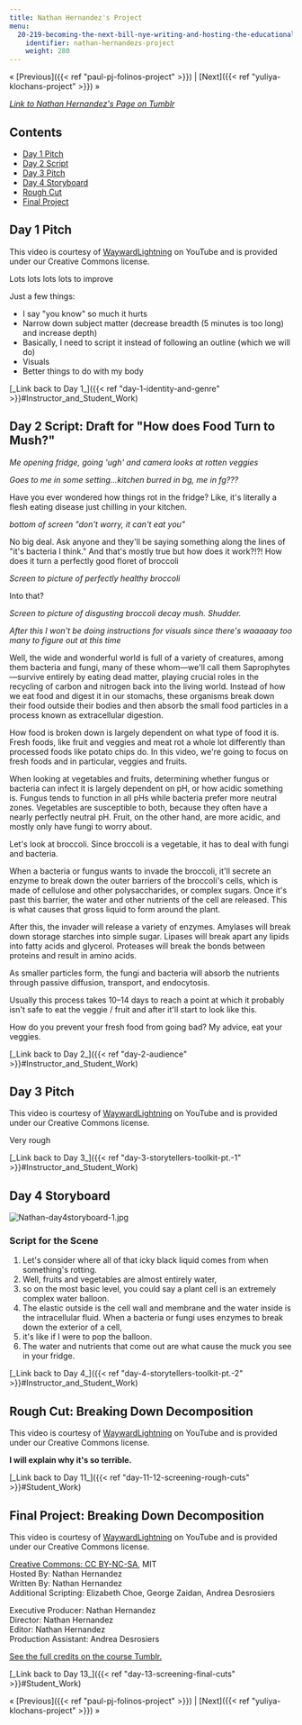 ```yaml
---
title: Nathan Hernandez's Project
menu:
  20-219-becoming-the-next-bill-nye-writing-and-hosting-the-educational-show-january-iap-2015:
    identifier: nathan-hernandezs-project
    weight: 280
---
```

« [Previous]({{< ref "paul-pj-folinos-project" >}}) | [Next]({{< ref "yuliya-klochans-project" >}}) »

[_Link to_ _Nathan Hernandez's Page on Tumblr_](http://mit219.tumblr.com/tagged/hiji)

Contents
--------

*   [Day 1 Pitch](#Day_1_Pitch)
*   [Day 2 Script](#Day_2_Script)
*   [Day 3 Pitch](#Day_3_Pitch)
*   [Day 4 Storyboard](#Day_4_Storyboard)
*   [Rough Cut](#Final_Project)
*   [Final Project](#Final_Project:_Breaking_Down_Decomposition)

Day 1 Pitch
-----------

This video is courtesy of [WaywardLightning](https://www.youtube.com/channel/UC1vNk_LtxsFjmerk7_M7HJg) on YouTube and is provided under our Creative Commons license.

Lots lots lots lots to improve

Just a few things:

*   I say "you know" so much it hurts
*   Narrow down subject matter (decrease breadth (5 minutes is too long) and increase depth)
*   Basically, I need to script it instead of following an outline (which we will do)
*   Visuals
*   Better things to do with my body

[\_Link back to Day 1\_]({{< ref "day-1-identity-and-genre" >}}#Instructor\_and\_Student\_Work)

Day 2 Script: Draft for "How does Food Turn to Mush?"
-----------------------------------------------------

_Me opening fridge, going 'ugh' and camera looks at rotten veggies_

_Goes to me in some setting…kitchen burred in bg, me in fg???_

Have you ever wondered how things rot in the fridge? Like, it's literally a flesh eating disease just chilling in your kitchen.

_bottom of screen "don't worry, it can't eat you"_

No big deal. Ask anyone and they'll be saying something along the lines of "it's bacteria I think." And that's mostly true but how does it work?!?! How does it turn a perfectly good floret of broccoli

_Screen to picture of perfectly healthy broccoli_

Into that?

_Screen to picture of disgusting broccoli decay mush. Shudder._

_After this I won't be doing instructions for visuals since there's waaaaay too many to figure out at this time_

Well, the wide and wonderful world is full of a variety of creatures, among them bacteria and fungi, many of these whom—we'll call them Saprophytes—survive entirely by eating dead matter, playing crucial roles in the recycling of carbon and nitrogen back into the living world. Instead of how we eat food and digest it in our stomachs, these organisms break down their food outside their bodies and then absorb the small food particles in a process known as extracellular digestion.

How food is broken down is largely dependent on what type of food it is. Fresh foods, like fruit and veggies and meat rot a whole lot differently than processed foods like potato chips do. In this video, we're going to focus on fresh foods and in particular, veggies and fruits.

When looking at vegetables and fruits, determining whether fungus or bacteria can infect it is largely dependent on pH, or how acidic something is. Fungus tends to function in all pHs while bacteria prefer more neutral zones. Vegetables are susceptible to both, because they often have a nearly perfectly neutral pH. Fruit, on the other hand, are more acidic, and mostly only have fungi to worry about.

Let's look at broccoli. Since broccoli is a vegetable, it has to deal with fungi and bacteria.

When a bacteria or fungus wants to invade the broccoli, it'll secrete an enzyme to break down the outer barriers of the broccoli's cells, which is made of cellulose and other polysaccharides, or complex sugars. Once it's past this barrier, the water and other nutrients of the cell are released. This is what causes that gross liquid to form around the plant.

After this, the invader will release a variety of enzymes. Amylases will break down storage starches into simple sugar. Lipases will break apart any lipids into fatty acids and glycerol. Proteases will break the bonds between proteins and result in amino acids.

As smaller particles form, the fungi and bacteria will absorb the nutrients through passive diffusion, transport, and endocytosis.

Usually this process takes 10–14 days to reach a point at which it probably isn't safe to eat the veggie / fruit and after it'll start to look like this.

How do you prevent your fresh food from going bad? My advice, eat your veggies.

[\_Link back to Day 2\_]({{< ref "day-2-audience" >}}#Instructor\_and\_Student\_Work)

Day 3 Pitch
-----------

This video is courtesy of [WaywardLightning](https://www.youtube.com/channel/UC1vNk_LtxsFjmerk7_M7HJg) on YouTube and is provided under our Creative Commons license.

Very rough

[\_Link back to Day 3\_]({{< ref "day-3-storytellers-toolkit-pt.-1" >}}#Instructor\_and\_Student\_Work)

Day 4 Storyboard
----------------

![Nathan-day4storyboard-1.jpg](https://open-learning-course-data.s3.amazonaws.com/20-219-becoming-the-next-bill-nye-writing-and-hosting-the-educational-show-january-iap-2015/ca053e7d2a25b1c35da7d32369a2ddda_Nathan-day4storyboard-1.jpg)

### Script for the Scene

1.  Let's consider where all of that icky black liquid comes from when something's rotting.
2.  Well, fruits and vegetables are almost entirely water,
3.  so on the most basic level, you could say a plant cell is an extremely complex water balloon.
4.  The elastic outside is the cell wall and membrane and the water inside is the intracellular fluid. When a bacteria or fungi uses enzymes to break down the exterior of a cell,
5.  it's like if I were to pop the balloon.
6.  The water and nutrients that come out are what cause the muck you see in your fridge.

[\_Link back to Day 4\_]({{< ref "day-4-storytellers-toolkit-pt.-2" >}}#Instructor\_and\_Student\_Work)

Rough Cut: Breaking Down Decomposition
--------------------------------------

This video is courtesy of [WaywardLightning](https://www.youtube.com/channel/UC1vNk_LtxsFjmerk7_M7HJg) on YouTube and is provided under our Creative Commons license.

**I will explain why it's so terrible.**

[\_Link back to Day 11\_]({{< ref "day-11-12-screening-rough-cuts" >}}#Student\_Work)

Final Project: Breaking Down Decomposition
------------------------------------------

This video is courtesy of [WaywardLightning](https://www.youtube.com/channel/UC1vNk_LtxsFjmerk7_M7HJg) on YouTube and is provided under our Creative Commons license.

[Creative Commons: CC BY-NC-SA](http://k12videos.mit.edu/terms-conditions/?rq=Creative%20Commons), MIT  
Hosted By: Nathan Hernandez  
Written By: Nathan Hernandez  
Additional Scripting: Elizabeth Choe, George Zaidan, Andrea Desrosiers

Executive Producer: Nathan Hernandez  
Director: Nathan Hernandez  
Editor: Nathan Hernandez  
Production Assistant: Andrea Desrosiers

[See the full credits on the course Tumblr.](http://mit219.tumblr.com/post/108857321146/creative-commons-cc-by-nc-sa-mit)

[\_Link back to Day 13\_]({{< ref "day-13-screening-final-cuts" >}}#Student\_Work)

« [Previous]({{< ref "paul-pj-folinos-project" >}}) | [Next]({{< ref "yuliya-klochans-project" >}}) »